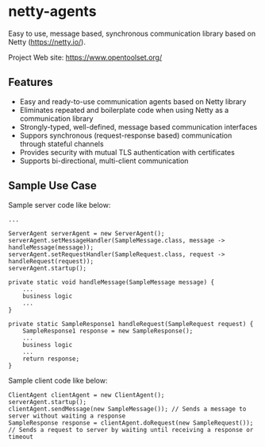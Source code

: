 # netty-agents

Easy to use, message based, synchronous communication library based on Netty (https://netty.io/).

Project Web site: https://www.opentoolset.org/

## Features
* Easy and ready-to-use communication agents based on Netty library
* Eliminates repeated and boilerplate code when using Netty as a communication library
* Strongly-typed, well-defined, message based communication interfaces
* Suppors synchronous (request-response based) communication through stateful channels
* Provides security with mutual TLS authentication with certificates
* Supports bi-directional, multi-client communication

## Sample Use Case

Sample server code like below:

```
...

ServerAgent serverAgent = new ServerAgent();
serverAgent.setMessageHandler(SampleMessage.class, message -> handleMessage(message));
serverAgent.setRequestHandler(SampleRequest.class, request -> handleRequest(request));
serverAgent.startup();

private static void handleMessage(SampleMessage message) {
    ...
    business logic
    ...
}

private static SampleResponse1 handleRequest(SampleRequest request) {
    SampleResponse1 response = new SampleResponse();
    ...
    business logic
    ...
    return response;
}
```

Sample client code like below:

```
ClientAgent clientAgent = new ClientAgent();
serverAgent.startup();
clientAgent.sendMessage(new SampleMessage()); // Sends a message to server without waiting a response
SampleResponse response = clientAgent.doRequest(new SampleRequest()); // Sends a request to server by waiting until receiving a response or timeout
```


